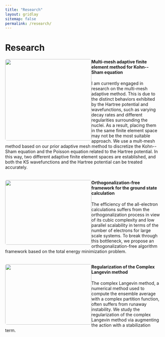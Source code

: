 ```yaml
---
title: "Research"
layout: gridlay
sitemap: false
permalink: /research/
---
```


# Research

<div class="rowl1">
  <img src="{{ site.url }}{{ site.baseurl }}/images/research/2023multimesh2.png" class="img-responsive" style="float: left; border-radius: 5px; width: 280px; height: 264px" />
  <h4>Multi-mesh adaptive finite element method for Kohn--Sham equation</h4>

  I am currently engaged in research on the multi-mesh adaptive method. This is due to the distinct behaviors exhibited by the Hartree potential and wavefunctions, such as varying decay rates and different regularities surrounding the nuclei. As a result, placing them in the same finite element space may not be the most suitable approach. We use a mult-mesh method based on our prior adaptive mesh method to discretize the Kohn--Sham equation and the Poisson equation related to the Hartree potential. In this way, two different adaptive finite element spaces are established, and both the KS wavefunctions and the Hartree potential can be treated accurately.

  <ul style="overflow: hidden">
  </ul>
</div>

<div class="rowl1">
  <img src="{{ site.url }}{{ site.baseurl }}/images/research/C384.png" class="img-responsive" style="float: left; border-radius: 5px; width: 280px; height: 210px" />
  <h4>Orthogonalization-free framework for the ground state calculation</h4>

  The efficiency of the all-electron calculations suffers from the orthogonalization process in view of its cubic complexity and low parallel scalability in terms of the number of electrons for large scale systems. To break through this bottleneck, we propose an orthogonalization-free algorithm framework based on the total energy minimization problem. 

  <ul style="overflow: hidden">
  </ul>
</div>



<div class="rowl1">
  <img src="{{ site.url }}{{ site.baseurl }}/images/research/2022Reg.png" class="img-responsive" style="float: left; border-radius: 5px; width: 280px; height: 196px" />
  <h4>Regularization of the Complex Langevin method</h4>

  The complex Langevin method, a numerical method used to compute the ensemble average with a complex partition function, often suffers from runaway instability. We study the regularization of the complex Langevin method via augmenting the action with a stabilization term.

  <ul style="overflow: hidden">
  </ul>
</div>


